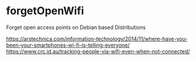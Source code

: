 # forgetOpenWifi
Forget open access points on Debian based Distributions


https://arstechnica.com/information-technology/2014/11/where-have-you-been-your-smartphones-wi-fi-is-telling-everyone/
https://www.crc.id.au/tracking-people-via-wifi-even-when-not-connected/
